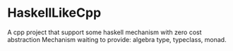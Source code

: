 # HaskellLikeCpp
A cpp project that support some haskell mechanism with zero cost abstraction
Mechanism waiting to provide: algebra type, typeclass, monad.
